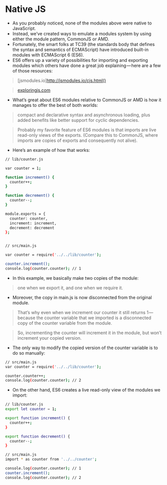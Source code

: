# Native JS
- As you probably noticed, none of the modules above were native to JavaScript. 
- Instead, we’ve created ways to emulate a modules system by using either the module pattern, CommonJS or AMD.
- Fortunately, the smart folks at TC39 (the standards body that defines the syntax and semantics of ECMAScript) have introduced built-in modules with ECMAScript 6 (ES6).
- ES6 offers up a variety of possibilities for importing and exporting modules which others have done a great job explaining — here are a few of those resources:
> [jsmodules.io]http://jsmodules.io/cjs.html()

> [exploringjs.com](http://exploringjs.com/es6/ch_modules.html)

- What’s great about ES6 modules relative to CommonJS or AMD is how it manages to offer the best of both worlds: 
> compact and declarative syntax and asynchronous loading, plus added benefits like better support for cyclic dependencies.

> Probably my favorite feature of ES6 modules is that imports are live read-only views of the exports. (Compare this to CommonJS, where imports are copies of exports and consequently not alive).

- Here’s an example of how that works:
```bash
// lib/counter.js

var counter = 1;

function increment() {
  counter++;
}

function decrement() {
  counter--;
}

module.exports = {
  counter: counter,
  increment: increment,
  decrement: decrement
};


// src/main.js

var counter = require('../../lib/counter');

counter.increment();
console.log(counter.counter); // 1
```

- In this example, we basically make two copies of the module: 
> one when we export it, and one when we require it.

- Moreover, the copy in main.js is now disconnected from the original module. 
> That’s why even when we increment our counter it still returns 1 — because the counter variable that we imported is a disconnected copy of the counter variable from the module.

> So, incrementing the counter will increment it in the module, but won’t increment your copied version. 
- The only way to modify the copied version of the counter variable is to do so manually:
```bash
// src/main.js
var counter = require('../../lib/counter');

counter.counter++;
console.log(counter.counter); // 2
```

- On the other hand, ES6 creates a live read-only view of the modules we import:
```bash
// lib/counter.js
export let counter = 1;

export function increment() {
  counter++;
}

export function decrement() {
  counter--;
}

// src/main.js
import * as counter from '../../counter';

console.log(counter.counter); // 1
counter.increment();
console.log(counter.counter); // 2
```
